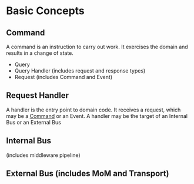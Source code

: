 # Basic Concepts

## Command

A command is an instruction to carry out work. It exercises the domain and results in a change of state.

- Query
- Query Handler (includes request and response types)
- Request (includes Command and Event)

## Request Handler 

A handler is the entry point to domain code. It receives a request, which may be a [Command](#command) or an Event. A handler may be the target of an Internal Bus or an External Bus

## Internal Bus 

(includes middleware pipeline)

## External Bus (includes MoM and Transport)